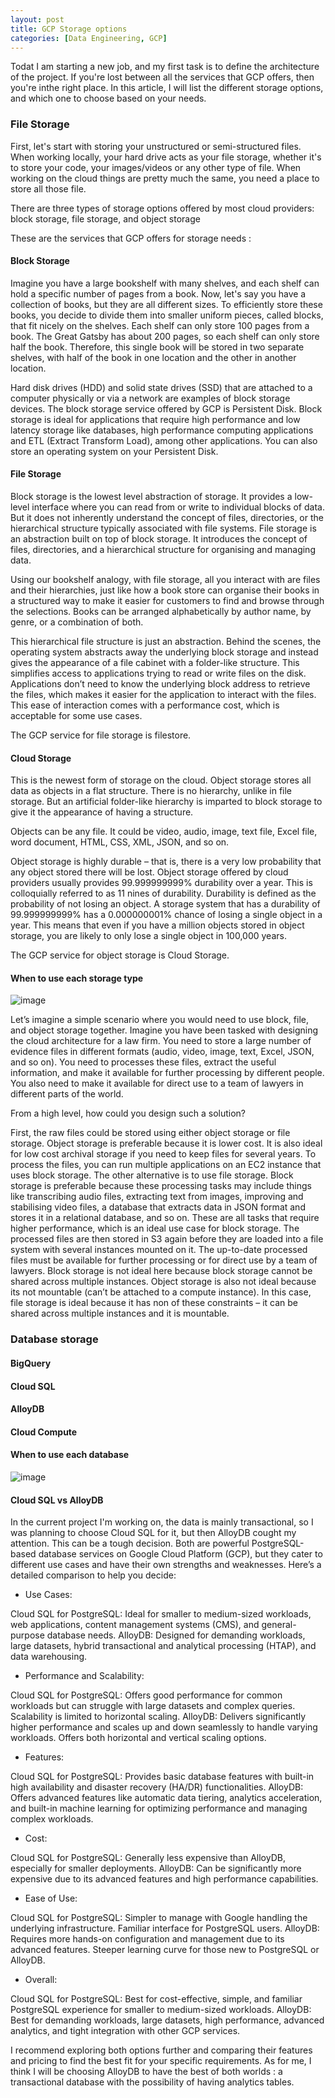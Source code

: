 ```yaml
---
layout: post
title: GCP Storage options
categories: [Data Engineering, GCP]
---
```


Todat I am starting a new job, and my first task is to define the architecture of the project.
If you're lost between all the services that GCP offers, then you're inthe right place.
In this article, I will list the different storage options, and which one to choose based on your needs.

### File Storage
First, let's start with storing your unstructured or semi-structured files.
When working locally, your hard drive acts as your file storage, whether it's to store your code, your images/videos or any other type of file.
When working on the cloud things are pretty much the same, you need a place to store all those file.

There are three types of storage options offered by most cloud providers: block storage, file storage, and object storage

These are the services that GCP offers for storage needs :

#### Block Storage

Imagine you have a large bookshelf with many shelves, and each shelf can hold a specific number of pages from a book.
Now, let's say you have a collection of books, but they are all different sizes. To efficiently store these books, you decide to divide them into smaller uniform pieces, called blocks, that fit nicely on the shelves.
Each shelf can only store 100 pages from a book. The Great Gatsby has about 200 pages, so each shelf can only store half the book. 
Therefore, this single book will be stored in two separate shelves, with half of the book in one location and the other in another location.

Hard disk drives (HDD) and solid state drives (SSD) that are attached to a computer physically or via a network are examples of block storage devices.
The block storage service offered by GCP is Persistent Disk.
Block storage is ideal for applications that require high performance and low latency storage like databases, high performance computing applications and ETL (Extract Transform Load), among other applications.
You can also store an operating system on your Persistent Disk.


#### File Storage

Block storage is the lowest level abstraction of storage. It provides a low-level interface where you can read from or write to individual blocks of data. 
But it does not inherently understand the concept of files, directories, or the hierarchical structure typically associated with file systems.
File storage is an abstraction built on top of block storage. It introduces the concept of files, directories, and a hierarchical structure for organising and managing data.

Using our bookshelf analogy, with file storage, all you interact with are files and their hierarchies, just like how a book store can organise their books in a structured way to make it easier for customers to find and browse through the selections. 
Books can be arranged alphabetically by author name, by genre, or a combination of both.

This hierarchical file structure is just an abstraction. Behind the scenes, the operating system abstracts away the underlying block storage and instead gives the appearance of a file cabinet with a folder-like structure. 
This simplifies access to applications trying to read or write files on the disk.
Applications don’t need to know the underlying block address to retrieve the files, which makes it easier for the application to interact with the files. 
This ease of interaction comes with a performance cost, which is acceptable for some use cases.

The GCP service for file storage is filestore.

#### Cloud Storage

This is the newest form of storage on the cloud. Object storage stores all data as objects in a flat structure. 
There is no hierarchy, unlike in file storage. But an artificial folder-like hierarchy is imparted to block storage to give it the appearance of having a structure.

Objects can be any file. It could be video, audio, image, text file, Excel file, word document, HTML, CSS, XML, JSON, and so on.

Object storage is highly durable – that is, there is a very low probability that any object stored there will be lost.
Object storage offered by cloud providers usually provides 99.999999999% durability over a year. This is colloquially referred to as 11 nines of durability.
Durability is defined as the probability of not losing an object. A storage system that has a durability of 99.999999999% has a 0.000000001% chance of losing a single object in a year. 
This means that even if you have a million objects stored in object storage, you are likely to only lose a single object in 100,000 years.

The GCP service for object storage is Cloud Storage.

#### When to use each storage type 

![image](https://github.com/user-attachments/assets/7c205d3f-9aa8-4a95-9e19-831212949c46)

Let’s imagine a simple scenario where you would need to use block, file, and object storage together.
Imagine you have been tasked with designing the cloud architecture for a law firm. You need to store a large number of evidence files in different formats (audio, video, image, text, Excel, JSON, and so on).
You need to processes these files, extract the useful information, and make it available for further processing by different people. 
You also need to make it available for direct use to a team of lawyers in different parts of the world.

From a high level, how could you design such a solution?

First, the raw files could be stored using either object storage or file storage. 
Object storage is preferable because it is lower cost. It is also ideal for low cost archival storage if you need to keep files for several years.
To process the files, you can run multiple applications on an EC2 instance that uses block storage. The other alternative is to use file storage.
Block storage is preferable because these processing tasks may include things like transcribing audio files, extracting text from images, improving and stabilising video files, a database that extracts data in JSON format and stores it in a relational database, and so on. 
These are all tasks that require higher performance, which is an ideal use case for block storage.
The processed files are then stored in S3 again before they are loaded into a file system with several instances mounted on it.
The up-to-date processed files must be available for further processing or for direct use by a team of lawyers. Block storage is not ideal here because block storage cannot be shared across multiple instances. 
Object storage is also not ideal because its not mountable (can’t be attached to a compute instance).
In this case, file storage is ideal because it has non of these constraints – it can be shared across multiple instances and it is mountable.

### Database storage

#### BigQuery

#### Cloud SQL

#### AlloyDB

#### Cloud Compute

#### When to use each database

![image](https://github.com/user-attachments/assets/11696e65-e1cf-44a8-8b6d-bf5500f33d1c)

#### Cloud SQL vs AlloyDB

In the current project I'm working on, the data is mainly transactional, so I was planning to choose Cloud SQL for it, but then AlloyDB cought my attention.
This can be a tough decision. Both are powerful PostgreSQL-based database services on Google Cloud Platform (GCP), but they cater to different use cases and have their own strengths and weaknesses. Here’s a detailed comparison to help you decide:

- Use Cases:

Cloud SQL for PostgreSQL: Ideal for smaller to medium-sized workloads, web applications, content management systems (CMS), and general-purpose database needs.
AlloyDB: Designed for demanding workloads, large datasets, hybrid transactional and analytical processing (HTAP), and data warehousing.

- Performance and Scalability:

Cloud SQL for PostgreSQL: Offers good performance for common workloads but can struggle with large datasets and complex queries. Scalability is limited to horizontal scaling.
AlloyDB: Delivers significantly higher performance and scales up and down seamlessly to handle varying workloads. Offers both horizontal and vertical scaling options.

- Features:
 
Cloud SQL for PostgreSQL: Provides basic database features with built-in high availability and disaster recovery (HA/DR) functionalities.
AlloyDB: Offers advanced features like automatic data tiering, analytics acceleration, and built-in machine learning for optimizing performance and managing complex workloads.

- Cost:

Cloud SQL for PostgreSQL: Generally less expensive than AlloyDB, especially for smaller deployments.
AlloyDB: Can be significantly more expensive due to its advanced features and high performance capabilities.

- Ease of Use:
 
Cloud SQL for PostgreSQL: Simpler to manage with Google handling the underlying infrastructure. Familiar interface for PostgreSQL users.
AlloyDB: Requires more hands-on configuration and management due to its advanced features. Steeper learning curve for those new to PostgreSQL or AlloyDB.

- Overall:
  
Cloud SQL for PostgreSQL: Best for cost-effective, simple, and familiar PostgreSQL experience for smaller to medium-sized workloads.
AlloyDB: Best for demanding workloads, large datasets, high performance, advanced analytics, and tight integration with other GCP services.

I recommend exploring both options further and comparing their features and pricing to find the best fit for your specific requirements. 
As for me, I think I will be choosing AlloyDB to have the best of both worlds : a transactional database with the possibility of having analytics tables.
